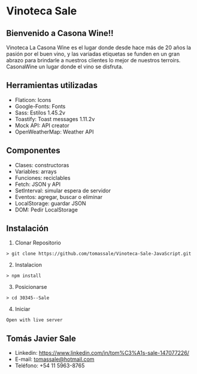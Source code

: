# Vinoteca Sale
## Bienvenido a Casona Wine!!
Vinoteca La Casona Wine es el lugar donde desde hace más de 20 años la pasión por el buen vino, y las variadas etiquetas se funden en un gran abrazo para brindarle a nuestros clientes lo mejor de nuestros terroirs. CasonaWine un lugar donde el vino se disfruta.
## Herramientas utilizadas
* Flaticon: Icons
* Google-Fonts: Fonts
* Sass: Estilos 1.45.2v
* Toastify: Toast messages 1.11.2v
* Mock API: API creator
* OpenWeatherMap: Weather API
## Componentes
* Clases: constructoras
* Variables: arrays
* Funciones: reciclables
* Fetch: JSON y API
* SetInterval: simular espera de servidor
* Eventos: agregar, buscar o eliminar
* LocalStorage: guardar JSON
* DOM: Pedir LocalStorage
## Instalación
1. Clonar Repositorio
```
> git clone https://github.com/tomassale/Vinoteca-Sale-JavaScript.git
```
2. Instalacion
```
> npm install
```
3. Posicionarse
```
> cd 30345--Sale
```
4. Iniciar
```
Open with live server
```
## Tomás Javier Sale
* Linkedin: https://www.linkedin.com/in/tom%C3%A1s-sale-147077226/
* E-mail: tomassale@hotmail.com
* Teléfono: +54 11 5963-8765

